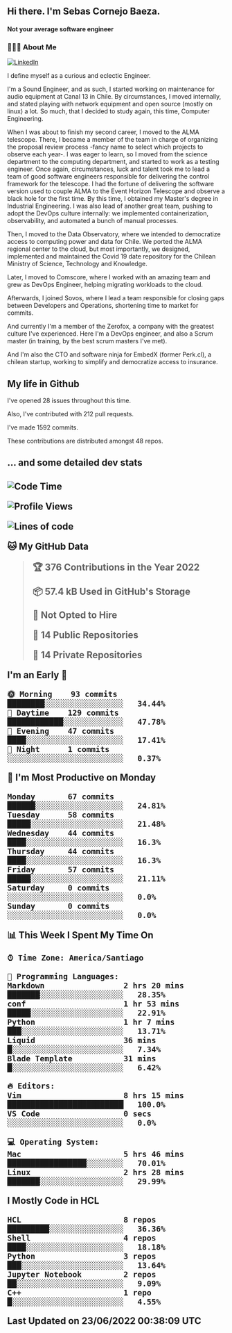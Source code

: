 <h2> Hi there.  I'm Sebas Cornejo Baeza.</h2>
<h4> Not your average software engineer</h4>
<h3> 👨🏻‍💻 About Me </h3>
<a href="http://linkedin.com/in/sebastian-cornejo-baeza/"><img alt="LinkedIn" src="https://img.shields.io/badge/Sebas%20Cornejo%20-informational?style=appveyor&logo=linkedin"></a>


I define myself as a curious and eclectic Engineer.

I'm a Sound Engineer, and as such, I started working on maintenance for audio equipment at Canal 13 in Chile.
By circumstances, I moved internally, and stated playing with network equipment and open source (mostly on linux) 
a lot. So much, that I decided to study again, this time, Computer Engineering.

When I was about to finish my second career, I moved to the ALMA telescope. There, I became a member of the team
in charge of organizing the proposal review process -fancy name to select which projects to observe each year-. 
I was eager to learn, so I moved from the science department to the computing department, and started to work as 
a testing engineer. Once again, circumstances, luck and talent took me to lead a team of good software engineers 
responsible for delivering the control framework for the telescope. I had the fortune of delivering the software
version used to couple ALMA to the Event Horizon Telescope and observe a black hole for the first time.
By this time, I obtained my Master's degree in Industrial Engineering.
I was also lead of another great team, pushing to adopt the DevOps culture internally: we implemented containerization, observability, and automated a bunch of manual processes.

Then, I moved to the Data Observatory, where we intended to democratize access to computing power
and data for Chile. We ported the ALMA regional center to the cloud, but most importantly, we designed, implemented
and maintained the Covid 19 date repository for the Chilean Ministry of Science, Technology and Knowledge.

Later, I moved to Comscore, where I worked with an amazing team and grew as DevOps Engineer, helping migrating workloads to the cloud.

Afterwards, I joined Sovos, where I lead a team responsible for closing gaps between Developers and Operations, shortening time to market for commits.

And currently I'm a member of the Zerofox, a company with the greatest culture I've experienced. Here I'm a DevOps
engineer, and also a Scrum master (in training, by the best scrum masters I've met).
 
And I'm also the CTO and software ninja for EmbedX (former Perk.cl), a chilean startup, working to simplify and democratize access to insurance.

<h2> My life in Github </h2>

I've opened 28 issues throughout this time.

Also, I've contributed with 212 pull requests.

I've made 1592 commits.

These contributions are distributed amongst 48 repos.

<h2>... and some detailed dev stats<h2>

<!--START_SECTION:waka-->
![Code Time](http://img.shields.io/badge/Code%20Time-61%20hrs%2049%20mins-blue)

![Profile Views](http://img.shields.io/badge/Profile%20Views-3-blue)

![Lines of code](https://img.shields.io/badge/From%20Hello%20World%20I%27ve%20Written-604%20Thousand%20lines%20of%20code-blue)

**🐱 My GitHub Data** 

> 🏆 376 Contributions in the Year 2022
 > 
> 📦 57.4 kB Used in GitHub's Storage 
 > 
> 🚫 Not Opted to Hire
 > 
> 📜 14 Public Repositories 
 > 
> 🔑 14 Private Repositories  
 > 
**I'm an Early 🐤** 

```text
🌞 Morning    93 commits     ████████░░░░░░░░░░░░░░░░░   34.44% 
🌆 Daytime    129 commits    ████████████░░░░░░░░░░░░░   47.78% 
🌃 Evening    47 commits     ████░░░░░░░░░░░░░░░░░░░░░   17.41% 
🌙 Night      1 commits      ░░░░░░░░░░░░░░░░░░░░░░░░░   0.37%

```
📅 **I'm Most Productive on Monday** 

```text
Monday       67 commits     ██████░░░░░░░░░░░░░░░░░░░   24.81% 
Tuesday      58 commits     █████░░░░░░░░░░░░░░░░░░░░   21.48% 
Wednesday    44 commits     ████░░░░░░░░░░░░░░░░░░░░░   16.3% 
Thursday     44 commits     ████░░░░░░░░░░░░░░░░░░░░░   16.3% 
Friday       57 commits     █████░░░░░░░░░░░░░░░░░░░░   21.11% 
Saturday     0 commits      ░░░░░░░░░░░░░░░░░░░░░░░░░   0.0% 
Sunday       0 commits      ░░░░░░░░░░░░░░░░░░░░░░░░░   0.0%

```


📊 **This Week I Spent My Time On** 

```text
⌚︎ Time Zone: America/Santiago

💬 Programming Languages: 
Markdown                 2 hrs 20 mins       ███████░░░░░░░░░░░░░░░░░░   28.35% 
conf                     1 hr 53 mins        █████░░░░░░░░░░░░░░░░░░░░   22.91% 
Python                   1 hr 7 mins         ███░░░░░░░░░░░░░░░░░░░░░░   13.71% 
Liquid                   36 mins             █░░░░░░░░░░░░░░░░░░░░░░░░   7.34% 
Blade Template           31 mins             █░░░░░░░░░░░░░░░░░░░░░░░░   6.42%

🔥 Editors: 
Vim                      8 hrs 15 mins       █████████████████████████   100.0% 
VS Code                  0 secs              ░░░░░░░░░░░░░░░░░░░░░░░░░   0.0%

💻 Operating System: 
Mac                      5 hrs 46 mins       █████████████████░░░░░░░░   70.01% 
Linux                    2 hrs 28 mins       ███████░░░░░░░░░░░░░░░░░░   29.99%

```

**I Mostly Code in HCL** 

```text
HCL                      8 repos             █████████░░░░░░░░░░░░░░░░   36.36% 
Shell                    4 repos             ████░░░░░░░░░░░░░░░░░░░░░   18.18% 
Python                   3 repos             ███░░░░░░░░░░░░░░░░░░░░░░   13.64% 
Jupyter Notebook         2 repos             ██░░░░░░░░░░░░░░░░░░░░░░░   9.09% 
C++                      1 repo              █░░░░░░░░░░░░░░░░░░░░░░░░   4.55%

```



 Last Updated on 23/06/2022 00:38:09 UTC
<!--END_SECTION:waka-->
